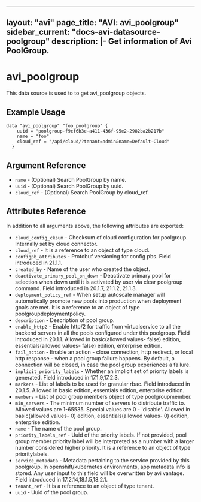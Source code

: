 <!--
    Copyright 2021 VMware, Inc.
    SPDX-License-Identifier: Mozilla Public License 2.0
-->
---
layout: "avi"
page_title: "AVI: avi_poolgroup"
sidebar_current: "docs-avi-datasource-poolgroup"
description: |-
  Get information of Avi PoolGroup.
---

# avi_poolgroup

This data source is used to to get avi_poolgroup objects.

## Example Usage

```hcl
data "avi_poolgroup" "foo_poolgroup" {
    uuid = "poolgroup-f9cf6b3e-a411-436f-95e2-2982ba2b217b"
    name = "foo"
    cloud_ref = "/api/cloud/?tenant=admin&name=Default-Cloud"
  }
```

## Argument Reference

* `name` - (Optional) Search PoolGroup by name.
* `uuid` - (Optional) Search PoolGroup by uuid.
* `cloud_ref` - (Optional) Search PoolGroup by cloud_ref.
  
## Attributes Reference

In addition to all arguments above, the following attributes are exported:

* `cloud_config_cksum` - Checksum of cloud configuration for poolgroup. Internally set by cloud connector.
* `cloud_ref` - It is a reference to an object of type cloud.
* `configpb_attributes` - Protobuf versioning for config pbs. Field introduced in 21.1.1.
* `created_by` - Name of the user who created the object.
* `deactivate_primary_pool_on_down` - Deactivate primary pool for selection when down until it is activated by user via clear poolgroup command. Field introduced in 20.1.7, 21.1.2, 21.1.3.
* `deployment_policy_ref` - When setup autoscale manager will automatically promote new pools into production when deployment goals are met. It is a reference to an object of type poolgroupdeploymentpolicy.
* `description` - Description of pool group.
* `enable_http2` - Enable http/2 for traffic from virtualservice to all the backend servers in all the pools configured under this poolgroup. Field introduced in 20.1.1. Allowed in basic(allowed values- false) edition, essentials(allowed values- false) edition, enterprise edition.
* `fail_action` - Enable an action - close connection, http redirect, or local http response - when a pool group failure happens. By default, a connection will be closed, in case the pool group experiences a failure.
* `implicit_priority_labels` - Whether an implicit set of priority labels is generated. Field introduced in 17.1.9,17.2.3.
* `markers` - List of labels to be used for granular rbac. Field introduced in 20.1.5. Allowed in basic edition, essentials edition, enterprise edition.
* `members` - List of pool group members object of type poolgroupmember.
* `min_servers` - The minimum number of servers to distribute traffic to. Allowed values are 1-65535. Special values are 0 - 'disable'. Allowed in basic(allowed values- 0) edition, essentials(allowed values- 0) edition, enterprise edition.
* `name` - The name of the pool group.
* `priority_labels_ref` - Uuid of the priority labels. If not provided, pool group member priority label will be interpreted as a number with a larger number considered higher priority. It is a reference to an object of type prioritylabels.
* `service_metadata` - Metadata pertaining to the service provided by this poolgroup. In openshift/kubernetes environments, app metadata info is stored. Any user input to this field will be overwritten by avi vantage. Field introduced in 17.2.14,18.1.5,18.2.1.
* `tenant_ref` - It is a reference to an object of type tenant.
* `uuid` - Uuid of the pool group.

